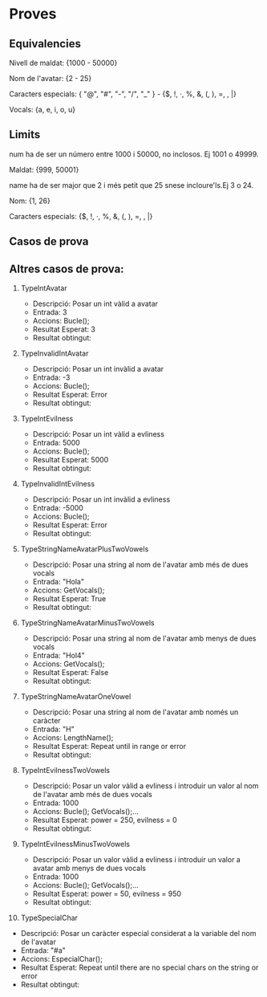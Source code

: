 # Proves
## Equivalencies

Nivell de maldat: {1000 - 50000}

Nom de l'avatar: {2 - 25}

Caracters especials: { "@", "#", "-", "/", "_" } - {$, !, ·, %, &, (, ), =, \, |}

Vocals: {a, e, i, o, u}


## Limits

num ha de ser un número entre 1000 i 50000, no inclosos. Ej 1001 o 49999.

Maldat: {999, 50001}

name ha de ser major que 2 i més petit que 25 snese incloure'ls.Ej 3 o 24.

Nom: {1, 26}

Caracters especials: {$, !, ·, %, &, (, ), =, \, |}


## Casos de prova
## Altres casos de prova:

1. TypeIntAvatar
   - Descripció: Posar un int vàlid a avatar
   - Entrada: 3
   - Accions: Bucle();
   - Resultat Esperat: 3
   - Resultat obtingut:

2. TypeInvalidIntAvatar
   - Descripció: Posar un int invàlid a avatar
   - Entrada: -3
   - Accions: Bucle();
   - Resultat Esperat: Error
   - Resultat obtingut:

3. TypeIntEvilness
   - Descripció: Posar un int vàlid a evliness
   - Entrada: 5000
   - Accions: Bucle();
   - Resultat Esperat: 5000
   - Resultat obtingut:

4. TypeInvalidIntEvilness
   - Descripció: Posar un int invàlid a evliness
   - Entrada: -5000
   - Accions: Bucle();
   - Resultat Esperat: Error
   - Resultat obtingut:

5. TypeStringNameAvatarPlusTwoVowels
   - Descripció: Posar una string al nom de l'avatar amb més de dues vocals
   - Entrada: "Hola"
   - Accions: GetVocals();
   - Resultat Esperat: True
   - Resultat obtingut:

6. TypeStringNameAvatarMinusTwoVowels
   - Descripció: Posar una string al nom de l'avatar amb menys de dues vocals
   - Entrada: "Hol4"
   - Accions: GetVocals();
   - Resultat Esperat: False
   - Resultat obtingut:

7. TypeStringNameAvatarOneVowel
   - Descripció: Posar una string al nom de l'avatar amb només un caràcter
   - Entrada: "H"
   - Accions: LengthName();
   - Resultat Esperat: Repeat until in range or error
   - Resultat obtingut:

8. TypeIntEvilnessTwoVowels
   - Descripció: Posar un valor vàlid a evliness i introduir un valor al nom de l'avatar amb més de dues vocals
   - Entrada: 1000
   - Accions: Bucle(); GetVocals();...
   - Resultat Esperat: power = 250, evilness = 0
   - Resultat obtingut:

9. TypeIntEvilnessMinusTwoVowels
   - Descripció: Posar un valor vàlid a evliness i introduir un valor a avatar amb menys de dues vocals
   - Entrada: 1000
   - Accions: Bucle(); GetVocals();...
   - Resultat Esperat: power = 50, evilness = 950
   - Resultat obtingut:

10. TypeSpecialChar
   - Descripció: Posar un caràcter especial considerat a la variable del nom de l'avatar
   - Entrada: "#a"
   - Accions: EspecialChar();
   - Resultat Esperat: Repeat until there are no special chars on the string or error
   - Resultat obtingut:
